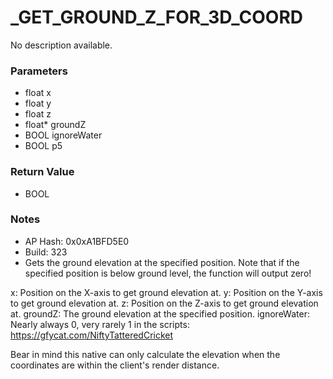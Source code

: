 # _GET_GROUND_Z_FOR_3D_COORD

No description available.

### Parameters
* float x
* float y
* float z
* float* groundZ
* BOOL ignoreWater
* BOOL p5

### Return Value
* BOOL

### Notes
* AP Hash: 0x0xA1BFD5E0
* Build: 323
* Gets the ground elevation at the specified position. Note that if the specified position is below ground level, the function will output zero!

x: Position on the X-axis to get ground elevation at.
y: Position on the Y-axis to get ground elevation at.
z: Position on the Z-axis to get ground elevation at.
groundZ: The ground elevation at the specified position.
ignoreWater: Nearly always 0, very rarely 1 in the scripts: https://gfycat.com/NiftyTatteredCricket

Bear in mind this native can only calculate the elevation when the coordinates are within the client's render distance.

